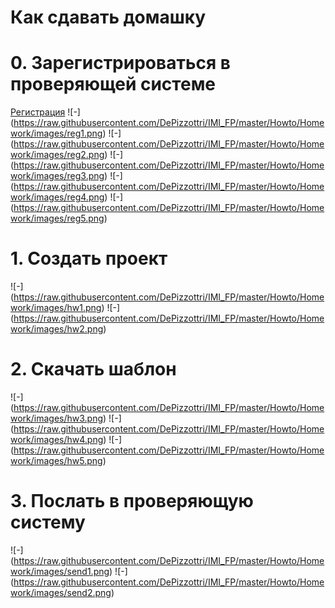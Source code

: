 Как сдавать домашку
===================

# 0. Зарегистрироваться в проверяющей системе
[Регистрация](http://ejudge.bsu.ru/cgi-bin/new-register?contest_id=30&locale_id=1&action=204)
![-]
(https://raw.githubusercontent.com/DePizzottri/IMI_FP/master/Howto/Homework/images/reg1.png)
![-]
(https://raw.githubusercontent.com/DePizzottri/IMI_FP/master/Howto/Homework/images/reg2.png)
![-]
(https://raw.githubusercontent.com/DePizzottri/IMI_FP/master/Howto/Homework/images/reg3.png)
![-]
(https://raw.githubusercontent.com/DePizzottri/IMI_FP/master/Howto/Homework/images/reg4.png)
![-]
(https://raw.githubusercontent.com/DePizzottri/IMI_FP/master/Howto/Homework/images/reg5.png)

# 1. Создать проект
![-]
(https://raw.githubusercontent.com/DePizzottri/IMI_FP/master/Howto/Homework/images/hw1.png)
![-]
(https://raw.githubusercontent.com/DePizzottri/IMI_FP/master/Howto/Homework/images/hw2.png)

# 2. Скачать шаблон
![-]
(https://raw.githubusercontent.com/DePizzottri/IMI_FP/master/Howto/Homework/images/hw3.png)
![-]
(https://raw.githubusercontent.com/DePizzottri/IMI_FP/master/Howto/Homework/images/hw4.png)
![-]
(https://raw.githubusercontent.com/DePizzottri/IMI_FP/master/Howto/Homework/images/hw5.png)

# 3. Послать в проверяющую систему
![-]
(https://raw.githubusercontent.com/DePizzottri/IMI_FP/master/Howto/Homework/images/send1.png)
![-]
(https://raw.githubusercontent.com/DePizzottri/IMI_FP/master/Howto/Homework/images/send2.png)
